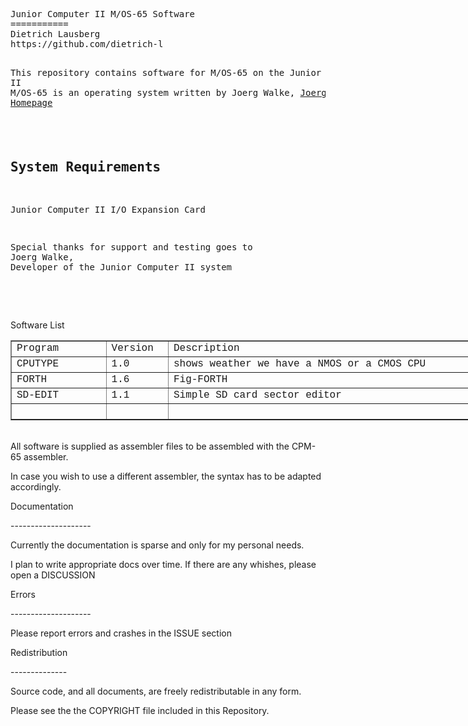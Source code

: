 <html>
  <head>
    <meta http-equiv="content-type" content="text/html; charset=windows-1252">
    <link rel="alternate stylesheet" type="text/css" href="resource://gre-resources/plaintext.css">
  </head>
  <body>
    <pre>Junior Computer II M/OS-65 Software
===========
Dietrich Lausberg <lausbergd@gmail.com>
https://github.com/dietrich-l

This repository contains software for M/OS-65 on the Junior Computer II <br>M/OS-65 is an operating system written by Joerg Walke, [Joergs Homepage](https://old-computer-tech.net/junior-computer/)

<br>System Requirements
--------------------------

Junior Computer II
I/O Expansion Card

Special thanks for support and testing goes to <br>Joerg Walke, Developer of the Junior Computer II system

<br>
</pre><a title="Software List" a=""> Software List
      <table style="width: 809px;" border="1">
        <tbody>
          <tr>
            <td style="width: 140.383px;"><span style="font-family: Courier New,Courier,monospace;">Program<br>
              </span></td>
            <td style="margin-left: 90px; width: 83.65px;"><span style="font-family: Courier New,Courier,monospace;">Version<br>
              </span></td>
            <td style="width: 575px; margin-left: -100px;"><span style="font-family: Courier New,Courier,monospace;">Description<br>
              </span></td>
          </tr>
          <tr>
            <td><span style="font-family: Courier New,Courier,monospace;">CPUTYPE<br>
              </span></td>
            <td><span style="font-family: Courier New,Courier,monospace;">1.0<br>
              </span></td>
            <td><span style="font-family: Courier New,Courier,monospace;">shows
                weather we have a NMOS or a CMOS CPU<br>
              </span></td>
          </tr>
          <tr>
            <td><span style="font-family: Courier New,Courier,monospace;">FORTH<br>
              </span></td>
            <td><span style="font-family: Courier New,Courier,monospace;">1.6<br>
              </span></td>
            <td><span style="font-family: Courier New,Courier,monospace;">Fig-FORTH
                <br>
              </span></td>
          </tr>
          <tr>
            <td><span style="font-family: Courier New,Courier,monospace;">SD-EDIT<br>
              </span></td>
            <td><span style="font-family: Courier New,Courier,monospace;">1.1<br>
              </span></td>
            <td><span style="font-family: Courier New,Courier,monospace;">Simple
                SD card sector editor<br>
              </span></td>
          </tr>
          <tr>
            <td><span style="font-family: Courier New,Courier,monospace;">  <br>
              </span></td>
            <td><span style="font-family: Courier New,Courier,monospace;">  <br>
              </span></td>
            <td><span style="font-family: Courier New,Courier,monospace;"> 
                 <br>
              </span></td>
          </tr>
                   </tr>
        </tbody>
      </table>
      &nbsp; <br>
      All software is supplied as assembler files to be assembled with the
      CPM-65 assembler. <br>
    </a>
    <p><a title="Software List" a=""> In case you wish to use a different
        assembler, the syntax has to be adapted accordingly. <br>
      </a></p>
    <p><a title="Software List" a=""> Documentation <br>
      </a></p>
    <p><a title="Software List" a="">-------------------- <br>
      </a></p>
    <p><a title="Software List" a="">Currently the documentation is
        sparse and only for my personal needs. </a></p>
    <p><a title="Software List" a=""> I plan to write appropriate docs over
        time. If there are any whishes, please open a DISCUSSION <br>
      </a></p>
    <p><a title="Software List" a=""> Errors</a></p>
    <p><a title="Software List" a=""> -------------------- <br>
      </a></p>
    <p><a title="Software List" a="">Please report errors and crashes in the ISSUE section <br>
      </a></p>
    <p><a title="Software List" a=""> Redistribution <br>
      </a></p>
    <p><a title="Software List" a="">-------------- <br>
      </a></p>
    <p><a title="Software List" a=""> Source code, and all documents, are freely
        redistributable in any form. <br>
      </a></p>
    <p><a title="Software List" a="">Please see the the COPYRIGHT file included
        in this Repository. </a> </p>
  </body>
</html>
